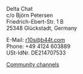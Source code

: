 <!-- Do not change, all information are requried by law in Germany... -->
Delta Chat  
c/o Björn Petersen  
Friedrich-Ebert-Str. 1 B  
25348 Glückstadt, Germany

E-Mail: <a href="&#x6d;&#x61;&#x69;&#108;&#116;&#x6f;&#58;&#114;&#49;&#48;&#115;&#64;&#98;&#52;&#x34;&#116;&#46;&#99;&#111;&#x6d;">&#114;&#49;&#48;&#115;&#64;&#98;&#52;&#x34;&#116;&#46;&#99;&#111;&#x6d;</a>  
Phone: +49 4124 603889  
USt-IdNr. DE214707533

[Community channels](contribute)

